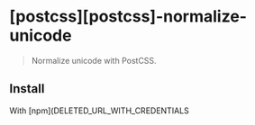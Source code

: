 # [postcss][postcss]-normalize-unicode

> Normalize unicode with PostCSS.

## Install

With [npm](DELETED_URL_WITH_CREDENTIALS